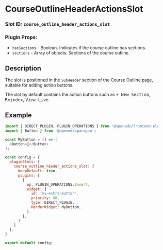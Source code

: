 # CourseOutlineHeaderActionsSlot

### Slot ID: `course_outline_header_actions_slot`
### Plugin Props:

* `hasSections` - Boolean. Indicates if the course outline has sections.
* `sections` - Array of objects. Sections of the course outline.

## Description

The slot is positioned in the `SubHeader` section of the Course Outline page, suitable for adding action buttons.

The slot by default contains the action buttons such as <kbd>+ New Section</kbd>, <kbd>Reindex</kbd>, <kbd>View Live</kbd>.

## Example

```js
import { DIRECT_PLUGIN, PLUGIN_OPERATIONS } from '@openedx/frontend-plugin-framework';
import { Button } from '@openedx/paragon';

const MyButton = () => (
  <Button>🐣</Button>
);

const config = {
  pluginSlots: {
    course_outline_header_actions_slot: {
      keepDefault: true,
      plugins: [
        {
          op: PLUGIN_OPERATIONS.Insert,
          widget: {
            id: 'my-extra-button',
            priority: 60,
            type: DIRECT_PLUGIN,
            RenderWidget: MyButton,
          },
        },
      ]
    }
  },
}

export default config;
```

